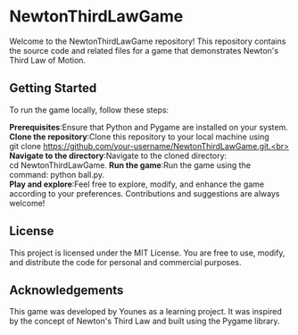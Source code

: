 # NewtonThirdLawGame
Welcome to the NewtonThirdLawGame repository! This repository contains the source code and related files for a game that demonstrates Newton's Third Law of Motion.

## Getting Started
To run the game locally, follow these steps:

**Prerequisites**:Ensure that Python and Pygame are installed on your system.<br>
**Clone the repository**:Clone this repository to your local machine using<br>
git clone https://github.com/your-username/NewtonThirdLawGame.git.<br>
**Navigate to the directory**:Navigate to the cloned directory:<br>
cd NewtonThirdLawGame.
**Run the game**:Run the game using the command: python ball.py.<br>
**Play and explore**:Feel free to explore, modify, and enhance the game according to your preferences. Contributions and suggestions are always welcome!<br>

## License
This project is licensed under the MIT License. You are free to use, modify, and distribute the code for personal and commercial purposes.

## Acknowledgements
This game was developed by Younes as a learning project. It was inspired by the concept of Newton's Third Law and built using the Pygame library.



